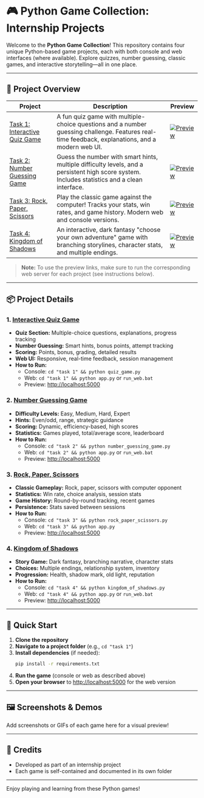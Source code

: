 # 🎮 Python Game Collection: Internship Projects

Welcome to the **Python Game Collection**! This repository contains four unique Python-based game projects, each with both console and web interfaces (where available). Explore quizzes, number guessing, classic games, and interactive storytelling—all in one place.

---

## 📝 Project Overview

| Project | Description | Preview |
|---------|-------------|---------|
| [Task 1: Interactive Quiz Game](./task%201/) | A fun quiz game with multiple-choice questions and a number guessing challenge. Features real-time feedback, explanations, and a modern web UI. | [<img src="https://img.shields.io/badge/Live%20Preview-Click%20Here-brightgreen?style=for-the-badge" alt="Preview"/>](http://localhost:5000) |
| [Task 2: Number Guessing Game](./task%202/) | Guess the number with smart hints, multiple difficulty levels, and a persistent high score system. Includes statistics and a clean interface. | [<img src="https://img.shields.io/badge/Live%20Preview-Click%20Here-brightgreen?style=for-the-badge" alt="Preview"/>](http://localhost:5000) |
| [Task 3: Rock, Paper, Scissors](./task%203/) | Play the classic game against the computer! Tracks your stats, win rates, and game history. Modern web and console versions. | [<img src="https://img.shields.io/badge/Live%20Preview-Click%20Here-brightgreen?style=for-the-badge" alt="Preview"/>](http://localhost:5000) |
| [Task 4: Kingdom of Shadows](./task%204/) | An interactive, dark fantasy "choose your own adventure" game with branching storylines, character stats, and multiple endings. | [<img src="https://img.shields.io/badge/Live%20Preview-Click%20Here-brightgreen?style=for-the-badge" alt="Preview"/>](http://localhost:5000) |

> **Note:** To use the preview links, make sure to run the corresponding web server for each project (see instructions below).

---

## 📦 Project Details

### 1. [Interactive Quiz Game](./task%201/)
- **Quiz Section:** Multiple-choice questions, explanations, progress tracking
- **Number Guessing:** Smart hints, bonus points, attempt tracking
- **Scoring:** Points, bonus, grading, detailed results
- **Web UI:** Responsive, real-time feedback, session management
- **How to Run:**
  - Console: `cd "task 1" && python quiz_game.py`
  - Web: `cd "task 1" && python app.py` or `run_web.bat`
  - Preview: [http://localhost:5000](http://localhost:5000)

### 2. [Number Guessing Game](./task%202/)
- **Difficulty Levels:** Easy, Medium, Hard, Expert
- **Hints:** Even/odd, range, strategic guidance
- **Scoring:** Dynamic, efficiency-based, high scores
- **Statistics:** Games played, total/average score, leaderboard
- **How to Run:**
  - Console: `cd "task 2" && python number_guessing_game.py`
  - Web: `cd "task 2" && python app.py` or `run_web.bat`
  - Preview: [http://localhost:5000](http://localhost:5000)

### 3. [Rock, Paper, Scissors](./task%203/)
- **Classic Gameplay:** Rock, paper, scissors with computer opponent
- **Statistics:** Win rate, choice analysis, session stats
- **Game History:** Round-by-round tracking, recent games
- **Persistence:** Stats saved between sessions
- **How to Run:**
  - Console: `cd "task 3" && python rock_paper_scissors.py`
  - Web: `cd "task 3" && python app.py`
  - Preview: [http://localhost:5000](http://localhost:5000)

### 4. [Kingdom of Shadows](./task%204/)
- **Story Game:** Dark fantasy, branching narrative, character stats
- **Choices:** Multiple endings, relationship system, inventory
- **Progression:** Health, shadow mark, old light, reputation
- **How to Run:**
  - Console: `cd "task 4" && python kingdom_of_shadows.py`
  - Web: `cd "task 4" && python app.py` or `run_web.bat`
  - Preview: [http://localhost:5000](http://localhost:5000)

---

## 🚀 Quick Start

1. **Clone the repository**
2. **Navigate to a project folder** (e.g., `cd "task 1"`)
3. **Install dependencies** (if needed):
   ```bash
   pip install -r requirements.txt
   ```
4. **Run the game** (console or web as described above)
5. **Open your browser** to [http://localhost:5000](http://localhost:5000) for the web version

---

## 🖼️ Screenshots & Demos
Add screenshots or GIFs of each game here for a visual preview!

---

## 🙌 Credits
- Developed as part of an internship project
- Each game is self-contained and documented in its own folder

---

Enjoy playing and learning from these Python games! 